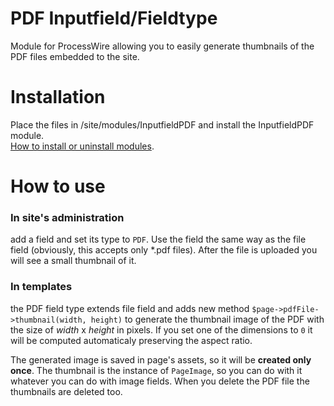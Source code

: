 # PDF Inputfield/Fieldtype

Module for ProcessWire allowing you to easily generate thumbnails of the PDF files embedded to the site.

# Installation

Place the files in /site/modules/InputfieldPDF and install the InputfieldPDF module.  
[How to install or uninstall modules](http://modules.processwire.com/install-uninstall/).

# How to use

### In site's administration

add a field and set its type to `PDF`.
Use the field the same way as the file field (obviously, this accepts only \*.pdf files).
After the file is uploaded you will see a small thumbnail of it.

### In templates

the PDF field type extends file field and adds new method `$page->pdfFile->thumbnail(width, height)` to generate the thumbnail image of the PDF with the size of *width* x *height* in pixels. If you set one of the dimensions to `0` it will be computed automaticaly preserving the aspect ratio.

The generated image is saved in page's assets, so it will be **created only once**. The thumbnail is the instance of `PageImage`, so you can do with it whatever you can do with image fields. When you delete the PDF file the thumbnails are deleted too.
